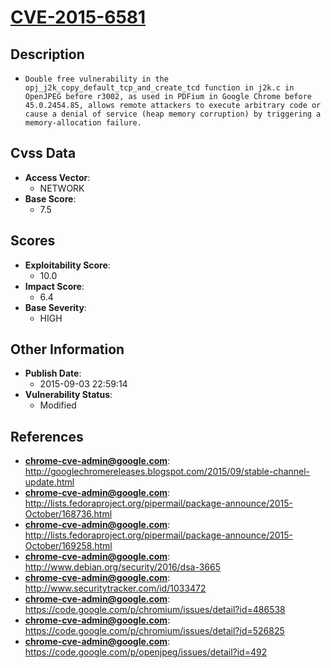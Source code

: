 
# [CVE-2015-6581](https://cve.mitre.org/cgi-bin/cvename.cgi?name=CVE-2015-6581)

## Description

- `Double free vulnerability in the opj_j2k_copy_default_tcp_and_create_tcd function in j2k.c in OpenJPEG before r3002, as used in PDFium in Google Chrome before 45.0.2454.85, allows remote attackers to execute arbitrary code or cause a denial of service (heap memory corruption) by triggering a memory-allocation failure.`

## Cvss Data

- **Access Vector**:
  - NETWORK
- **Base Score**:
  - 7.5

## Scores

- **Exploitability Score**:
  - 10.0
- **Impact Score**:
  - 6.4
- **Base Severity**:
  - HIGH

## Other Information

- **Publish Date**:
  - 2015-09-03 22:59:14
- **Vulnerability Status**:
  - Modified

## References

- **chrome-cve-admin@google.com**: http://googlechromereleases.blogspot.com/2015/09/stable-channel-update.html
- **chrome-cve-admin@google.com**: http://lists.fedoraproject.org/pipermail/package-announce/2015-October/168736.html
- **chrome-cve-admin@google.com**: http://lists.fedoraproject.org/pipermail/package-announce/2015-October/169258.html
- **chrome-cve-admin@google.com**: http://www.debian.org/security/2016/dsa-3665
- **chrome-cve-admin@google.com**: http://www.securitytracker.com/id/1033472
- **chrome-cve-admin@google.com**: https://code.google.com/p/chromium/issues/detail?id=486538
- **chrome-cve-admin@google.com**: https://code.google.com/p/chromium/issues/detail?id=526825
- **chrome-cve-admin@google.com**: https://code.google.com/p/openjpeg/issues/detail?id=492

